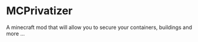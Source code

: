 MCPrivatizer
============

A minecraft mod that will allow you to secure your containers, buildings and more ...
